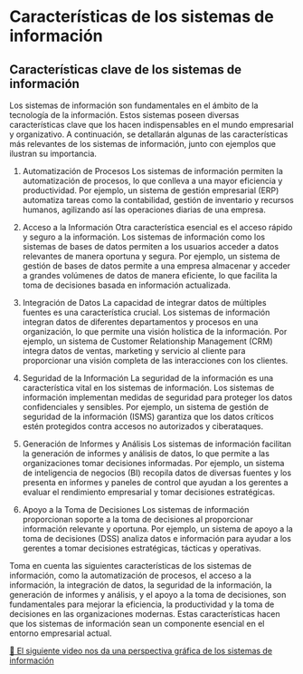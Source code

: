# Características de los sistemas de información


## Características clave de los sistemas de información
Los sistemas de información son fundamentales en el ámbito de la tecnología de la información. Estos sistemas poseen diversas características clave que los hacen indispensables en el mundo empresarial y organizativo. A continuación, se detallarán algunas de las características más relevantes de los sistemas de información, junto con ejemplos que ilustran su importancia.

1. Automatización de Procesos
Los sistemas de información permiten la automatización de procesos, lo que conlleva a una mayor eficiencia y productividad. Por ejemplo, un sistema de gestión empresarial (ERP) automatiza tareas como la contabilidad, gestión de inventario y recursos humanos, agilizando así las operaciones diarias de una empresa.

2. Acceso a la Información
Otra característica esencial es el acceso rápido y seguro a la información. Los sistemas de información como los sistemas de bases de datos permiten a los usuarios acceder a datos relevantes de manera oportuna y segura. Por ejemplo, un sistema de gestión de bases de datos permite a una empresa almacenar y acceder a grandes volúmenes de datos de manera eficiente, lo que facilita la toma de decisiones basada en información actualizada.

3. Integración de Datos
La capacidad de integrar datos de múltiples fuentes es una característica crucial. Los sistemas de información integran datos de diferentes departamentos y procesos en una organización, lo que permite una visión holística de la información. Por ejemplo, un sistema de Customer Relationship Management (CRM) integra datos de ventas, marketing y servicio al cliente para proporcionar una visión completa de las interacciones con los clientes.

4. Seguridad de la Información
La seguridad de la información es una característica vital en los sistemas de información. Los sistemas de información implementan medidas de seguridad para proteger los datos confidenciales y sensibles. Por ejemplo, un sistema de gestión de seguridad de la información (ISMS) garantiza que los datos críticos estén protegidos contra accesos no autorizados y ciberataques.

5. Generación de Informes y Análisis
Los sistemas de información facilitan la generación de informes y análisis de datos, lo que permite a las organizaciones tomar decisiones informadas. Por ejemplo, un sistema de inteligencia de negocios (BI) recopila datos de diversas fuentes y los presenta en informes y paneles de control que ayudan a los gerentes a evaluar el rendimiento empresarial y tomar decisiones estratégicas.

6. Apoyo a la Toma de Decisiones
Los sistemas de información proporcionan soporte a la toma de decisiones al proporcionar información relevante y oportuna. Por ejemplo, un sistema de apoyo a la toma de decisiones (DSS) analiza datos e información para ayudar a los gerentes a tomar decisiones estratégicas, tácticas y operativas.

Toma en cuenta las siguientes características de los sistemas de información, como la automatización de procesos, el acceso a la información, la integración de datos, la seguridad de la información, la generación de informes y análisis, y el apoyo a la toma de decisiones, son fundamentales para mejorar la eficiencia, la productividad y la toma de decisiones en las organizaciones modernas. Estas características hacen que los sistemas de información sean un componente esencial en el entorno empresarial actual.

[🔗 El siguiente video nos da una perspectiva gráfica de los sistemas de información](https://www.youtube.com/watch?v=_aKuRFMHKyY)